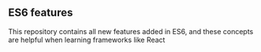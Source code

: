 ## ES6 features

This repository contains all new features added in ES6, and these concepts are helpful when learning frameworks like React
